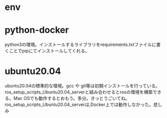 # env

# python-docker
python3の環境。インストールするライブラリをrequirements.txtファイルに書くことでpipにてインストールしてくれる。

# ubuntu20.04
ubuntu20.04の標準的な環境。gcc や git等は初期インストールを行っている。
ros_setup_scripts_Ubuntu20.04_serverと組み合わせるとrosの環境を構築できる。Mac OSでも動作するとおもう。多分。きっとうごいてね。
ros_setup_scripts_Ubuntu20.04_serverは,Docker上では動作しなかった。悲しみ
